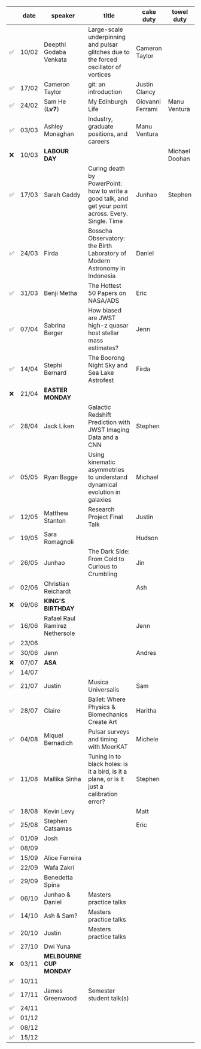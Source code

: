 |       | date  | speaker                       | title                         | cake duty                     | towel duty
| ----- | ----- | ----------------------------- | ----------------------------- | ----------------------------- | ----------------------------- |
| ✅    | 10/02 | Deepthi Godaba Venkata        | Large-scale underpinning and pulsar glitches due to the forced oscillator of vortices | Cameron Taylor                |                               |
| ✅    | 17/02 | Cameron Taylor                | git: an introduction          | Justin Clancy                 |                               |
| ✅    | 24/02 | Sam He              (**Lv7**) | My Edinburgh Life             | Giovanni Ferrami              | Manu Ventura                  |
| ✅    | 03/03 | Ashley Monaghan               | Industry, graduate positions, and careers | Manu Ventura                  |                               |
| ❌    | 10/03 | **LABOUR DAY**                |                               |                               | Michael Doohan                |
| ✅    | 17/03 | Sarah Caddy                   | Curing death by PowerPoint: how to write a good talk, and get your point across. Every. Single. Time  |    Junhao                           | Stephen                |
| ✅    | 24/03 | Firda                         | Bosscha Observatory: the Birth Laboratory of Modern Astronomy in Indonesia  |       Daniel                       |                               |
| ✅    | 31/03 | Benji Metha                   | The Hottest 50 Papers on NASA/ADS |                      Eric         |                               |
| ✅    | 07/04 | Sabrina Berger                | How biased are JWST high-z quasar host stellar mass estimates? |       Jenn                        |                               |
| ✅    | 14/04 | Stephi Bernard                | The Boorong Night Sky and Sea Lake Astrofest |                   Firda            |                               |
| ❌    | 21/04 | **EASTER MONDAY**             |                               |                               |                               |
| ✅    | 28/04 | Jack Liken                    | Galactic Redshift Prediction with JWST Imaging Data and a CNN | Stephen                       |                               |
| ✅    | 05/05 | Ryan Bagge                    | Using kinematic asymmetries to understand dynamical evolution in galaxies | Michael                       |                               |
| ✅    | 12/05 | Matthew Stanton               | Research Project Final Talk   | Justin                        |                               |
| ✅    | 19/05 | Sara Romagnoli                |                               | Hudson                        |                               |
| ✅    | 26/05 | Junhao                        | The Dark Side: From Cold to Curious to Crumbling | Jin                           |                               |
| ✅    | 02/06 | Christian Reichardt           |                               | Ash                           |                               |
| ❌    | 09/06 | **KING'S BIRTHDAY**           |                               |                               |                               |
| ✅    | 16/06 | Rafael Raul Ramirez Nethersole |                               | Jenn                         |                               |
| ✅    | 23/06 |                               |                               |                               |                               |
| ✅    | 30/06 | Jenn                          |                               | Andres                        |                               |
| ❌    | 07/07 | **ASA**                       |                               |                               |                               |
| ✅    | 14/07 |                               |                               |                               |                               |
| ✅    | 21/07 | Justin                        | Musica Universalis            | Sam                           |                               |
| ✅    | 28/07 | Claire                        | Ballet: Where Physics & Biomechanics Create Art | Haritha                       |                               |
| ✅    | 04/08 | Miquel Bernadich              | Pulsar surveys and timing with MeerKAT | Michele                       |                               |
| ✅    | 11/08 | Mallika Sinha                 | Tuning in to black holes: is it a bird, is it a plane, or is it just a calibration error? | Stephen                       |                               |
| ✅    | 18/08 | Kevin Levy                    |                               | Matt                          |                               |
| ✅    | 25/08 | Stephen Catsamas              |                               | Eric                          |                               |
| ✅    | 01/09 | Josh                          |                               |                               |                               |
| ✅    | 08/09 |                               |                               |                               |                               |
| ✅    | 15/09 | Alice Ferreira                |                               |                               |                               |
| ✅    | 22/09 | Wafa Zakri                    |                               |                               |                               |
| ✅    | 29/09 | Benedetta Spina               |                               |                               |                               |
| ✅    | 06/10 | Junhao & Daniel               | Masters practice talks        |                               |                               |
| ✅    | 14/10 | Ash & Sam?                    | Masters practice talks        |                               |                               |
| ✅    | 20/10 | Justin                        | Masters practice talks        |                               |                               |
| ✅    | 27/10 | Dwi Yuna                      |                               |                               |                               |
| ❌    | 03/11 | **MELBOURNE CUP MONDAY**      |                               |                               |                               |
| ✅    | 10/11 |                               |                               |                               |                               |
| ✅    | 17/11 |  James Greenwood              | Semester student talk(s)      |                               |                               |
| ✅    | 24/11 |                               |                               |                               |                               |
| ✅    | 01/12 |                               |                               |                               |                               |
| ✅    | 08/12 |                               |                               |                               |                               |
| ✅    | 15/12 |                               |                               |                               |                               |
